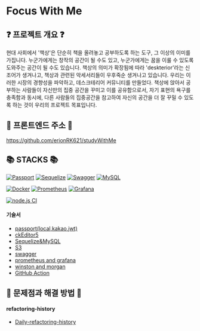 # Focus With Me

## <div align=left> ❓ 프로젝트 개요 ❓ </div>

현대 사회에서 '책상'은 단순히 책을 올려놓고 공부하도록 하는 도구, 그 이상의 이미를 가집니다. 누군가에게는 창작의 공간이 될 수도 있고, 누군가에게는 꿈을 이룰 수 있도록 도와주는 공간이 될 수도 있습니다.
책상의 의미가 확장됨에 따라 'deskterior'라는 신조어가 생겨나고, 책상과 관련된 악세서리들이 우후죽순 생겨나고 있습니다.
우리는 이러한 시장의 경향성을 파악하고, 데스크테리어 커뮤니티를 만들었다. 책상에 앉아서 공부하는 사람들이 자신만의 집중 공간을 꾸미고 이를 공유함으로서, 자기 표현의 욕구를 충족함과 동시에, 다른 사람들의 집중공간을 참고하여 자신의 공간을 더 잘 꾸밀 수 있도록 하는 것이 우리의 프로젝트 목표입니다.

## <div align=left> 🤝 프론트엔드 주소 🤝 </div>

https://github.com/erionRK621/studyWithMe

## <div align=left> 📚 STACKS 📚 </div>

<div align=left>

[![Passport](https://img.shields.io/badge/passport-0.5.0-34E27A?style=for-the-badge&logo=Passport&logoColor=white&link=/doc/skill-book/passport.md)](./doc/skill-book/passport.md)
[![Sequelize](https://img.shields.io/badge/sequelize-6.8.0-52B0E7?style=for-the-badge&logo=Sequelize&logoColor=white&link=./doc/skill-book/sequelize&mysql/sequelize&mysql.md)](./doc/skill-book/sequelize&mysql/sequelize&mysql.md)
[![Swagger](https://img.shields.io/badge/Swagger-4.1.6-85EA2D?style=for-the-badge&logo=Swagger&logoColor=white&link=./doc/skill-book/swagger.md)](./doc/skill-book/swagger.md)
[![MySQL](https://img.shields.io/badge/MySQL-2.3.2-4479A1?style=for-the-badge&logo=MySQL&logoColor=white&link=./doc/skill-book/sequelize&mysql/sequelize&mysql.md)](./doc/skill-book/sequelize&mysql/sequelize&mysql.md)
<br>

[![Docker](https://img.shields.io/badge/docker-3.0.0-2496ED?style=for-the-badge&logo=docker&logoColor=white&link=./doc/skill-book/prometheus_and_grafana/prometheus_and_grafana.md)](./doc/skill-book/prometheus_and_grafana/prometheus_and_grafana.md)
[![Prometheus](https://img.shields.io/badge/prometheus-2.32.0-E6522C?style=for-the-badge&logo=prometheus&logoColor=white&link=./doc/skill-book/prometheus_and_grafana/prometheus_and_grafana.md)](./doc/skill-book/prometheus_and_grafana/prometheus_and_grafana.md)
[![Grafana](https://img.shields.io/badge/grafana-8.2.4-E6522C?style=for-the-badge&logo=grafana&logoColor=white&link=./doc/skill-book/prometheus_and_grafana/prometheus_and_grafana.md)](./doc/skill-book/prometheus_and_grafana/prometheus_and_grafana.md)
<br>

[![node.js CI](https://github.com/JangJaeWon22/focus-with-me/actions/workflows/node.js.yml/badge.svg?branch=main)](https://github.com/JangJaeWon22/focus-with-me/actions/workflows/node.js.yml)

</div>

#### 기술서

- [passport(local,kakao,jwt)](./doc/skill-book/passport.md)
- [ckEditor5](./doc/skill-book/ckeditor.md)
- [Sequelize&MySQL](./doc/skill-book/sequelize&mysql/sequelize&mysql.md)
- [S3](./doc/skill-book/S3.md)
- [swagger](./doc/skill-book/swagger.md)
- [prometheus and grafana](./doc/skill-book/prometheus_and_grafana/prometheus_and_grafana.md)
- [winston and morgan](./doc/skill-book/winston&morgan/winston&morgan.md)
- [GitHub Action](./doc/skill-book/github_action.md)

## <div align=left> 🐳 문제점과 해결 방법 🐳 </div>

#### refactoring-history

- [Daily-refactoring-history](./doc/refactoring-history)
